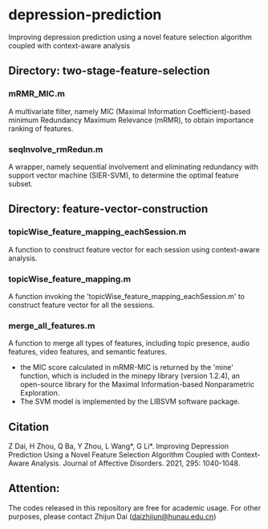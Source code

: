 # depression-prediction
Improving depression prediction using a novel feature selection algorithm coupled with context-aware analysis

## Directory: two-stage-feature-selection
### mRMR_MIC.m
A multivariate filter, namely MIC (Maximal Information Coefficient)-based minimum Redundancy Maximum Relevance (mRMR), to obtain importance ranking of features. <br>

### seqInvolve_rmRedun.m
A wrapper, namely sequential involvement and eliminating redundancy with support vector machine (SIER-SVM), to determine the optimal feature subset. <br>

## Directory: feature-vector-construction
### topicWise_feature_mapping_eachSession.m
A function to construct feature vector for each session using context-aware analysis. <br>

### topicWise_feature_mapping.m
A function invoking the 'topicWise_feature_mapping_eachSession.m' to construct feature vector for all the sessions. <br>

### merge_all_features.m
A function to merge all types of features, including topic presence, audio features, video features, and semantic features. <br>

* the MIC score calculated in mRMR-MIC is returned by the 'mine' function, which is included in the minepy library (version 1.2.4), an open-source library for the Maximal Information-based Nonparametric Exploration.
* The SVM model is implemented by the LIBSVM software package.

## Citation
Z Dai, H Zhou, Q Ba, Y Zhou, L Wang*, G Li*. Improving Depression Prediction Using a Novel Feature Selection Algorithm Coupled with Context-Aware Analysis. Journal of Affective Disorders. 2021, 295: 1040-1048.

## Attention:
The codes released in this repository are free for academic usage. For other purposes, please contact Zhijun Dai (daizhijun@hunau.edu.cn)
